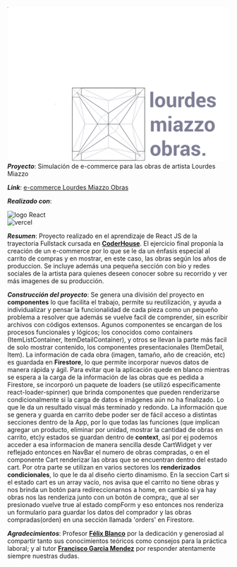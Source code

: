 ![Logo del ecommerce de Lourdes Miazzo](src/components/navBar/iconoLourdes.png)
**_Proyecto_**: Simulación de e-commerce  para las obras de artista Lourdes Miazzo

**_Link_**: [e-commerce Lourdes Miazzo Obras](https://ecommerce-lourdes-miazzo-obras.vercel.app/)


**_Realizado con_**:

![logo React](https://user-images.githubusercontent.com/105647455/204136896-89305a7e-def0-4fff-83b9-0cf10a8fc336.png)  
 ![vercel](https://user-images.githubusercontent.com/105647455/204139366-0c6f2575-48dc-45ce-b995-a42574e4e765.png)



**_Resumen_**: Proyecto realizado en el aprendizaje de React JS de la trayectoria Fullstack cursada en [**CoderHouse**](https://www.coderhouse.com/).  El ejercicio final proponía la creación de un e-commerce por lo que se le da un énfasis especial al carrito de compras y en mostrar, en este caso, las obras según los años de produccion. Se incluye además una pequeña sección con bio y redes sociales de la artista para quienes deseen conocer sobre su recorrido y ver más imagenes de su producción.

**_Construcción del proyecto_**: Se genera una división del proyecto en **componentes** lo que facilita el trabajo, permite su reutilización, y ayuda a individualizar y pensar la funcionalidad de cada pieza como un pequeño problema a resolver que además se vuelve facil de comprender, sin escribir archivos con códigos extensos. Agunos componentes se encargan de los procesos funcionales y lógicos; los conocidos como containers (ItemListContainer, ItemDetailContainer), y otros se llevan la parte más facil de solo mostrar contenido, los componentes presentacionales (ItemDetail, Item).
La información de cada obra (imagen, tamaño, año de creación, etc) es guardada en **Firestore**, lo que permite incorporar nuevos datos de manera rápida y ágil.
Para evitar que la aplicación quede en blanco mientras se espera a la carga de la información de las obras que es pedida a Firestore, se incorporó un paquete de loaders (se utilizó especificamente react-loader-spinner) que brinda componentes que pueden renderizarse condicionalmente si la carga de datos e imágenes aún no ha finalizado. Lo que le da un resultado visual más terminado y redondo.
La información que se genera y guarda en carrito debe poder ser de fácil acceso a distintas secciones dentro de la App, por lo que todas las funciones (que implican agregar un producto, eliminar por unidad, mostrar la cantidad de obras en carrito, etc)y estados se guardan dentro de **context**, así por ej podemos acceder a esa informacion de manera sencilla desde CartWidget y ver reflejado entonces en NavBar el numero de obras compradas, o en el componente Cart renderizar las obras que se encuentran dentro del estado cart.
Por otra parte se utilizan en varios sectores los **renderizados condicionales**, lo que le da al diseño cierto dinamismo. En la seccion Cart si el estado cart es un array vacío, nos avisa que el carrito no tiene obras y nos brinda un botón para redireccionarnos a home, en cambio si ya hay obras nos las renderiza junto con un botón de compra;, que al ser presionado vuelve true al estado compForm y eso entonces nos renderiza un formulario para guardar los datos del comprador y las obras compradas(orden) en una sección llamada 'orders' en Firestore.

**_Agradecimientos_**: Profesor [**Félix Blanco**](https://www.linkedin.com/in/felixblancos/) por la dedicación y generosiad al compartir tanto sus conocimientos teóricos como consejos para la práctica laboral; y al tutor [**Francisco Garcia Mendez**](https://www.linkedin.com/in/francisco-garcia-mendez/) por responder atentamente siempre nuestras dudas.